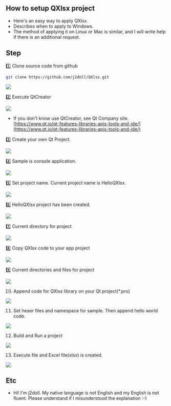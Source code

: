 
## How to setup QXlsx project

- Here's an easy way to apply QXlsx.
- Describes when to apply to Windows.
- The method of applying it on Linux or Mac is similar, and I will write help if there is an additional request.

## Step

:one: Clone source code from github

```sh
git clone https://github.com/j2doll/QXlsx.git
```

![](markdown.data/01.jpg)

:two: Execute QtCreator

![](markdown.data/02.jpg)

* If you don't know use QtCreator, see Qt Company site. [https://www.qt.io/qt-features-libraries-apis-tools-and-ide/](https://www.qt.io/qt-features-libraries-apis-tools-and-ide/)

:three: Create your own Qt Project.

![](markdown.data/03.jpg)

:four: Sample is console application.

![](markdown.data/04.jpg)

:five: Set project name. Current project name is HelloQXlsx.  

![](markdown.data/05.jpg)

:six: HelloQXlsx project has been created.

![](markdown.data/06.jpg)

:seven: Current directory for project

![](markdown.data/07.jpg)

:eight: Copy QXlsx code to your app project  

![](markdown.data/08.jpg)

:nine: Current directories and files for project

![](markdown.data/09.jpg)

10. Append code for QXlxs library on your Qt project(*.pro)

![](markdown.data/10.jpg)

11. Set heaer files and namespace for sample. Then append hello world code.

![](markdown.data/11.jpg)

12. Build and Run a project

![](markdown.data/12.jpg)

13. Execute file and Excel file(xlsx) is created.

![](markdown.data/13.jpg)

## Etc
* Hi! I'm j2doll. My native language is not English and my English is not fluent. Please understand if I misunderstood the explanation :-)
